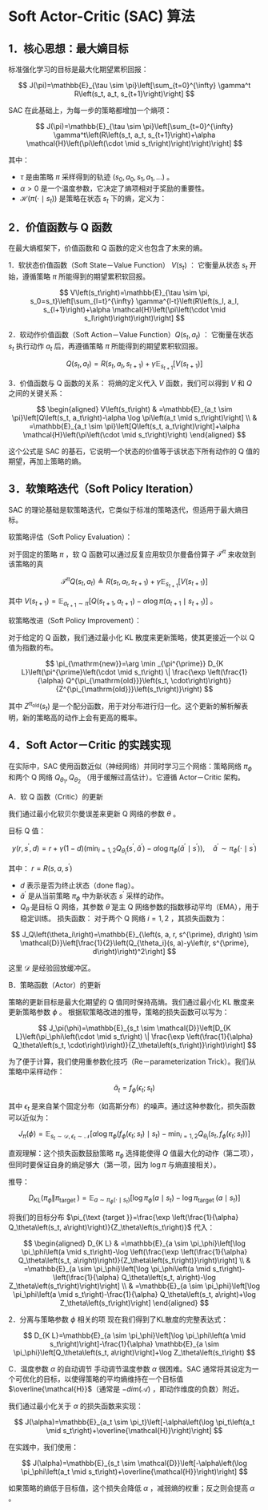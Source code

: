 # Soft Actor-Critic (SAC) 算法

## 1．核心思想：最大嫡目标
标准强化学习的目标是最大化期望累积回报：

$$
J(\pi)=\mathbb{E}_{\tau \sim \pi}\left[\sum_{t=0}^{\infty} \gamma^t R\left(s_t, a_t, s_{t+1}\right)\right]
$$


SAC 在此基础上，为每一步的策略都增加一个熵项：

$$
J(\pi)=\mathbb{E}_{\tau \sim \pi}\left[\sum_{t=0}^{\infty} \gamma^t\left(R\left(s_t, a_t, s_{t+1}\right)+\alpha \mathcal{H}\left(\pi\left(\cdot \mid s_t\right)\right)\right)\right]
$$


其中：
- $\tau$ 是由策略 $\pi$ 采样得到的轨迹 $\left(s_0, a_0, s_1, a_1, \ldots\right)$ 。
- $\alpha>0$ 是一个温度参数，它决定了熵项相对于奖励的重要性。
-  $\mathcal{H}\left(\pi\left(\cdot \mid s_t\right)\right)$ 是策略在状态 $s_t$ 下的熵，定义为：

## 2．价值函数与 Q 函数
在最大熵框架下，价值函数和 Q 函数的定义也包含了末来的熵。

1．软状态价值函数（Soft State－Value Function） $V\left(s_t\right)$ ：
它衡量从状态 $s_t$ 开始，遵循策略 $\pi$ 所能得到的期望累积软回报。

$$
V\left(s_t\right)=\mathbb{E}_{\tau \sim \pi, s_0=s_t}\left[\sum_{l=t}^{\infty} \gamma^{l-t}\left(R\left(s_l, a_l, s_{l+1}\right)+\alpha \mathcal{H}\left(\pi\left(\cdot \mid s_l\right)\right)\right)\right]
$$


2．软动作价值函数（Soft Action－Value Function）$Q\left(s_t, a_t\right)$ ：
它衡量在状态 $s_t$ 执行动作 $a_t$ 后，再遵循策略 $\pi$ 所能得到的期望累积软回报。

$$
Q\left(s_t, a_t\right)=R\left(s_t, a_t, s_{t+1}\right)+\gamma \mathbb{E}_{s_{t+1}}\left[V\left(s_{t+1}\right)\right]
$$

3．价值函数与 Q 函数的关系：
将熵的定义代入 $V$ 函数，我们可以得到 $V$ 和 $Q$ 之间的关键关系：

$$
\begin{aligned}
V\left(s_t\right) & =\mathbb{E}_{a_t \sim \pi}\left[Q\left(s_t, a_t\right)-\alpha \log \pi\left(a_t \mid s_t\right)\right] \\
& =\mathbb{E}_{a_t \sim \pi}\left[Q\left(s_t, a_t\right)\right]+\alpha \mathcal{H}\left(\pi\left(\cdot \mid s_t\right)\right)
\end{aligned}
$$


这个公式是 SAC 的基石，它说明一个状态的价值等于该状态下所有动作的 Q 值的期望，再加上策略的熵。

## 3．软策略迭代（Soft Policy Iteration）

SAC 的理论基础是软策略迭代，它类似于标准的策略迭代，但适用于最大熵目标。

软策略评估（Soft Policy Evaluation）：

对于固定的策略 $\pi$ ，软 Q 函数可以通过反复应用软贝尔曼备份算子 $\mathcal{T}^\pi$ 来收敛到该策略的真

$$
\mathcal{T}^\pi Q\left(s_t, a_t\right) \triangleq R\left(s_t, a_t, s_{t+1}\right)+\gamma \mathbb{E}_{s_{t+1}}\left[V\left(s_{t+1}\right)\right]
$$


其中 $V\left(s_{t+1}\right)=\mathbb{E}_{a_{t+1} \sim \pi}\left[Q\left(s_{t+1}, a_{t+1}\right)-\alpha \log \pi\left(a_{t+1} \mid s_{t+1}\right)\right]$ 。

软策略改进（Soft Policy Improvement）：

对于给定的 Q 函数，我们通过最小化 KL 散度来更新策略，使其更接近一个以 Q 值为指数的布。

$$
\pi_{\mathrm{new}}=\arg \min _{\pi^{\prime}} D_{K L}\left(\pi^{\prime}\left(\cdot \mid s_t\right) \| \frac{\exp \left(\frac{1}{\alpha} Q^{\pi_{\mathrm{old}}}\left(s_t, \cdot\right)\right)}{Z^{\pi_{\mathrm{old}}}\left(s_t\right)}\right)
$$


其中 $Z^{\pi_{\mathrm{old}}}\left(s_t\right)$ 是一个配分函数，用于对分布进行归一化。这个更新的解析解表明，新的策略高的动作上会有更高的概率。

## 4．Soft Actor－Critic 的实践实现

在实际中，SAC 使用函数近似（神经网络）并同时学习三个网络：策略网络 $\pi_\phi$ 和两个 Q 网络 $Q_{\theta_1}, Q_{\theta_2}$ （用于缓解过高估计）。它遵循 Actor－Critic 架构。

A．软 Q 函数（Critic）的更新

我们通过最小化软贝尔曼误差来更新 Q 网络的参数 $\theta$ 。

目标 Q 值：

$$
y\left(r, s^{\prime}, d\right)=r+\gamma(1-d)\left(\min _{i=1,2} Q_{\bar{\theta}_i}\left(s^{\prime}, \tilde{a}^{\prime}\right)-\alpha \log \pi_\phi\left(\tilde{a}^{\prime} \mid s^{\prime}\right)\right), \quad \tilde{a}^{\prime} \sim \pi_\phi\left(\cdot \mid s^{\prime}\right)
$$


其中： $r=R\left(s, a, s^{\prime}\right)$

- $d$ 表示是否为终止状态（done flag）。
- $\tilde{a}^{\prime}$ 是从当前策略 $\pi_\phi$ 中为新状态 $s^{\prime}$ 采样的动作。
- $Q_{\bar{\theta}}$ 是目标 Q 网络，其参数 $\bar{\theta}$ 是主 Q 网络参数的指数移动平均（EMA），用于稳定训练。
损失函数：
对于两个 Q 网络 $i=1,2$ ，其损失函数为：

$$
J_Q\left(\theta_i\right)=\mathbb{E}_{\left(s, a, r, s^{\prime}, d\right) \sim \mathcal{D}}\left[\frac{1}{2}\left(Q_{\theta_i}(s, a)-y\left(r, s^{\prime}, d\right)\right)^2\right]
$$


这里 $\mathcal{D}$ 是经验回放缓冲区。

B．策略函数（Actor）的更新

策略的更新目标是最大化期望的 Q 值同时保持高熵。我们通过最小化 KL 散度来更新策略参数 $\phi$ 。
根据软策略改进的推导，策略的损失函数可以写为：

$$
J_\pi(\phi)=\mathbb{E}_{s_t \sim \mathcal{D}}\left[D_{K L}\left(\pi_\phi\left(\cdot \mid s_t\right) \| \frac{\exp \left(\frac{1}{\alpha} Q_\theta\left(s_t, \cdot\right)\right)}{Z_\theta\left(s_t\right)}\right)\right]
$$


为了便于计算，我们使用重参数化技巧（Re－parameterization Trick）。我们从策略中采样动作：

$$
\tilde{a}_t=f_\phi\left(\epsilon_t ; s_t\right)
$$


其中 $\epsilon_t$ 是来自某个固定分布（如高斯分布）的噪声。通过这种参数化，损失函数可以近似为：

$$
J_\pi(\phi)=\mathbb{E}_{s_t \sim \mathcal{D}, \epsilon_t \sim \mathcal{N}}\left[\alpha \log \pi_\phi\left(f_\phi\left(\epsilon_t ; s_t\right) \mid s_t\right)-\min _{i=1,2} Q_{\theta_i}\left(s_t, f_\phi\left(\epsilon_t ; s_t\right)\right)\right]
$$


直观理解：这个损失函数鼓励策略 $\pi_\phi$ 选择能使得 $Q$ 值最大化的动作（第二项），但同时要保证自身的熵足够大（第一项，因为 $\log \pi$ 与熵直接相关）。

推导： 

$$
D_{K L}\left(\pi_\phi \| \pi_{\text {target }}\right)=\mathbb{E}_{a \sim \pi_\phi\left(\cdot \mid s_t\right)}\left[\log \pi_\phi\left(a \mid s_t\right)-\log \pi_{\text {target }}\left(a \mid s_t\right)\right]
$$


将我们的目标分布 $\pi_{\text {target }}=\frac{\exp \left(\frac{1}{\alpha} Q_\theta\left(s_t, a\right)\right)}{Z_\theta\left(s_t\right)}$ 代入：

$$
\begin{aligned}
D_{K L} & =\mathbb{E}_{a \sim \pi_\phi}\left[\log \pi_\phi\left(a \mid s_t\right)-\log \left(\frac{\exp \left(\frac{1}{\alpha} Q_\theta\left(s_t, a\right)\right)}{Z_\theta\left(s_t\right)}\right)\right] \\
& =\mathbb{E}_{a \sim \pi_\phi}\left[\log \pi_\phi\left(a \mid s_t\right)-\left(\frac{1}{\alpha} Q_\theta\left(s_t, a\right)-\log Z_\theta\left(s_t\right)\right)\right] \\
& =\mathbb{E}_{a \sim \pi_\phi}\left[\log \pi_\phi\left(a \mid s_t\right)-\frac{1}{\alpha} Q_\theta\left(s_t, a\right)+\log Z_\theta\left(s_t\right)\right]
\end{aligned}
$$


2．分离与策略参数 $\phi$ 相关的项
现在我们得到了KL散度的完整表达式：

$$
D_{K L}=\mathbb{E}_{a \sim \pi_\phi}\left[\log \pi_\phi\left(a \mid s_t\right)\right]-\frac{1}{\alpha} \mathbb{E}_{a \sim \pi_\phi}\left[Q_\theta\left(s_t, a\right)\right]+\log Z_\theta\left(s_t\right)
$$


C．温度参数 $\alpha$ 的自动调节
手动调节温度参数 $\alpha$ 很困难。SAC 通常将其设定为一个可优化的目标，以使得策略的平均熵维持在一个目标值 $\overline{\mathcal{H}}$（通常是 $-dim(\mathcal{A})$ ，即动作维度的负数）附近。

我们通过最小化关于 $\alpha$ 的损失函数来实现：

$$
J(\alpha)=\mathbb{E}_{a_t \sim \pi_t}\left[-\alpha\left(\log \pi_t\left(a_t \mid s_t\right)+\overline{\mathcal{H}}\right)\right]
$$


在实践中，我们使用：

$$
J(\alpha)=\mathbb{E}_{s_t \sim \mathcal{D}}\left[-\alpha\left(\log \pi_\phi\left(a_t \mid s_t\right)+\overline{\mathcal{H}}\right)\right]
$$


如果策略的熵低于目标值，这个损失会降低 $\alpha$ ，减弱熵的权重；反之则会提高 $\alpha$ 。
